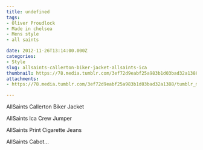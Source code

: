 ```yaml
---
title: undefined
tags:
- Oliver Proudlock
- Made in chelsea
- Mens style
- all saints

date: 2012-11-26T13:14:00.000Z
categories:
- Style
slug: allsaints-callerton-biker-jacket-allsaints-ica
thumbnail: https://78.media.tumblr.com/3ef72d9eabf25a983b1d03bad32a1388/tumblr_me3jgfChra1rhrm24o1_r1_1280.jpg
attachments:
- https://78.media.tumblr.com/3ef72d9eabf25a983b1d03bad32a1388/tumblr_me3jgfChra1rhrm24o1_r1_1280.jpg

---
```


AllSaints Callerton Biker Jacket 

  AllSaints Ica Crew Jumper 

  AllSaints Print Cigarette Jeans 

  AllSaints Cabot...
